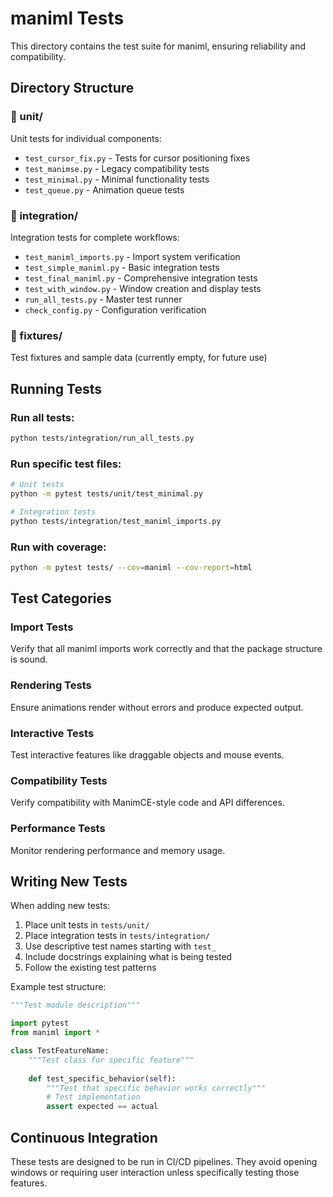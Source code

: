 # maniml Tests

This directory contains the test suite for maniml, ensuring reliability and compatibility.

## Directory Structure

### 📁 unit/
Unit tests for individual components:
- `test_cursor_fix.py` - Tests for cursor positioning fixes
- `test_manimse.py` - Legacy compatibility tests
- `test_minimal.py` - Minimal functionality tests
- `test_queue.py` - Animation queue tests

### 📁 integration/
Integration tests for complete workflows:
- `test_maniml_imports.py` - Import system verification
- `test_simple_maniml.py` - Basic integration tests
- `test_final_maniml.py` - Comprehensive integration tests
- `test_with_window.py` - Window creation and display tests
- `run_all_tests.py` - Master test runner
- `check_config.py` - Configuration verification

### 📁 fixtures/
Test fixtures and sample data (currently empty, for future use)

## Running Tests

### Run all tests:
```bash
python tests/integration/run_all_tests.py
```

### Run specific test files:
```bash
# Unit tests
python -m pytest tests/unit/test_minimal.py

# Integration tests  
python tests/integration/test_maniml_imports.py
```

### Run with coverage:
```bash
python -m pytest tests/ --cov=maniml --cov-report=html
```

## Test Categories

### Import Tests
Verify that all maniml imports work correctly and that the package structure is sound.

### Rendering Tests
Ensure animations render without errors and produce expected output.

### Interactive Tests
Test interactive features like draggable objects and mouse events.

### Compatibility Tests
Verify compatibility with ManimCE-style code and API differences.

### Performance Tests
Monitor rendering performance and memory usage.

## Writing New Tests

When adding new tests:
1. Place unit tests in `tests/unit/`
2. Place integration tests in `tests/integration/`
3. Use descriptive test names starting with `test_`
4. Include docstrings explaining what is being tested
5. Follow the existing test patterns

Example test structure:
```python
"""Test module description"""

import pytest
from maniml import *

class TestFeatureName:
    """Test class for specific feature"""
    
    def test_specific_behavior(self):
        """Test that specific behavior works correctly"""
        # Test implementation
        assert expected == actual
```

## Continuous Integration

These tests are designed to be run in CI/CD pipelines. They avoid opening windows or requiring user interaction unless specifically testing those features.